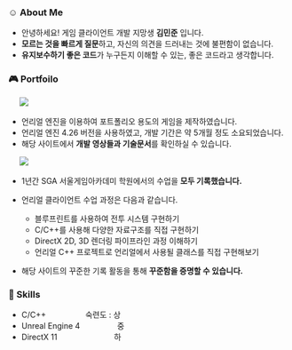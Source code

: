 ### :relaxed: About Me
- 안녕하세요! 게임 클라이언트 개발 지망생 **김민준** 입니다.
- **모르는 것을 빠르게 질문**하고, 자신의 의견을 드러내는 것에 불편함이 없습니다.
- **유지보수하기 좋은 코드**가 누구든지 이해할 수 있는, 좋은 코드라고 생각합니다.

### :video_game: Portfoilo
&nbsp;&nbsp;&nbsp;&nbsp; <a href="https://jooonkim.com/" target="_blank"><img src="https://img.shields.io/badge/언리얼 포트폴리오-808080?style=for-the-badge&logo=unrealengine&logoColor=white"/></a>
     
+ 언리얼 엔진을 이용하여 포트폴리오 용도의 게임을 제작하였습니다.
+ 언리얼 엔진 4.26 버전을 사용하였고, 개발 기간은 약 5개월 정도 소요되었습니다.
+ 해당 사이트에서 **개발 영상들과 기술문서**를 확인하실 수 있습니다.


&nbsp;&nbsp;&nbsp;&nbsp; <a href="https://jooooon.notion.site/1a6945db289f43bf8ff18b0e869fad6d" target="_blank"><img src="https://img.shields.io/badge/공부기록-808080?style=for-the-badge&logo=notion&logoColor=white"/></a>

+ 1년간 SGA 서울게임아카데미 학원에서의 수업을 **모두 기록했습니다.**
+ 언리얼 클라이언트 수업 과정은 다음과 같습니다.
     + 블루프린트를 사용하여 전투 시스템 구현하기
     + C/C++를 사용해 다양한 자료구조를 직접 구현하기
     + DirectX 2D, 3D 렌더링 파이프라인 과정 이해하기
     + 언리얼 C++ 프로젝트로 언리얼에서 사용될 클래스를 직접 구현해보기 

+ 해당 사이트의 꾸준한 기록 활동을 통해 **꾸준함을 증명할 수 있습니다.**

### :stars: Skills
- C/C++ &nbsp;&nbsp;&nbsp;&nbsp;&nbsp;&nbsp;&nbsp;&nbsp;&nbsp;&nbsp;&nbsp;&nbsp;&nbsp;&nbsp;&nbsp;&nbsp;&nbsp;숙련도 : 상
- Unreal Engine 4 &nbsp;&nbsp;&nbsp;&nbsp;&nbsp;&nbsp;&nbsp;&nbsp;&nbsp;&nbsp;&nbsp;&nbsp;&nbsp;&nbsp;&nbsp;&nbsp;중
- DirectX 11 &nbsp;&nbsp;&nbsp;&nbsp;&nbsp;&nbsp;&nbsp;&nbsp;&nbsp;&nbsp;&nbsp;&nbsp;&nbsp;&nbsp;&nbsp;&nbsp;&nbsp;&nbsp;&nbsp;&nbsp;&nbsp;&nbsp;&nbsp;&nbsp;&nbsp;하
